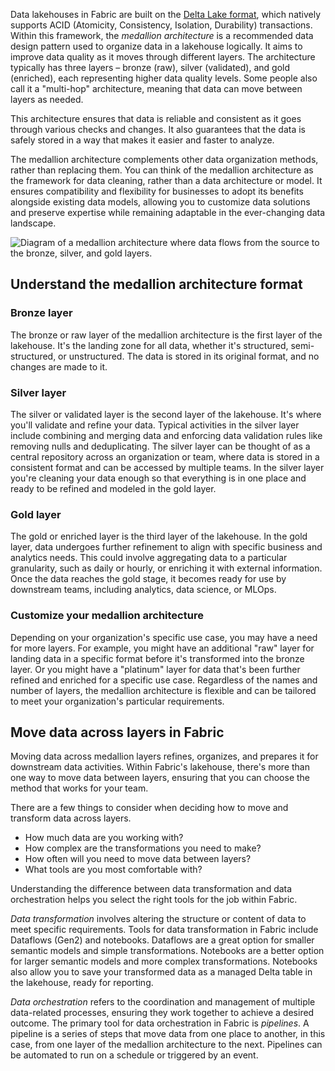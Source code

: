 Data lakehouses in Fabric are built on the [Delta Lake format](/azure/synapse-analytics/spark/apache-spark-what-is-delta-lake), which natively supports ACID (Atomicity, Consistency, Isolation, Durability) transactions. Within this framework, the *medallion architecture* is a recommended data design pattern used to organize data in a lakehouse logically. It aims to improve data quality as it moves through different layers. The architecture typically has three layers – bronze (raw), silver (validated), and gold (enriched), each representing higher data quality levels. Some people also call it a "multi-hop" architecture, meaning that data can move between layers as needed.

This architecture ensures that data is reliable and consistent as it goes through various checks and changes. It also guarantees that the data is safely stored in a way that makes it easier and faster to analyze.

The medallion architecture complements other data organization methods,  rather than replacing them. You can think of the medallion architecture as the framework for data cleaning, rather than a data architecture or model. It ensures compatibility and flexibility for businesses to adopt its benefits alongside existing data models, allowing you to customize data solutions and preserve expertise while remaining adaptable in the ever-changing data landscape.

![Diagram of a medallion architecture where data flows from the source to the bronze, silver, and gold layers.](../media/lakehouse-medallion.png)

## Understand the medallion architecture format

### Bronze layer

The bronze or raw layer of the medallion architecture is the first layer of the lakehouse. It's the landing zone for all data, whether it's structured, semi-structured, or unstructured. The data is stored in its original format, and no changes are made to it.

### Silver layer

The silver or validated layer is the second layer of the lakehouse. It's where you'll validate and refine your data. Typical activities in the silver layer include combining and merging data and enforcing data validation rules like removing nulls and deduplicating. The silver layer can be thought of as a central repository across an organization or team, where data is stored in a consistent format and can be accessed by multiple teams. In the silver layer you're cleaning your data enough so that everything is in one place and ready to be refined and modeled in the gold layer.

### Gold layer

The gold or enriched layer is the third layer of the lakehouse. In the gold layer, data undergoes further refinement to align with specific business and analytics needs. This could involve aggregating data to a particular granularity, such as daily or hourly, or enriching it with external information. Once the data reaches the gold stage, it becomes ready for use by downstream teams, including analytics, data science, or MLOps.

### Customize your medallion architecture

Depending on your organization's specific use case, you may have a need for more layers. For example, you might have an additional "raw" layer for landing data in a specific format before it's transformed into the bronze layer. Or you might have a "platinum" layer for data that's been further refined and enriched for a specific use case. Regardless of the names and number of layers, the medallion architecture is flexible and can be tailored to meet your organization's particular requirements.

## Move data across layers in Fabric

Moving data across medallion layers refines, organizes, and prepares it for downstream data activities. Within Fabric's lakehouse, there's more than one way to move data between layers, ensuring that you can choose the method that works for your team.

There are a few things to consider when deciding how to move and transform data across layers.

- How much data are you working with?
- How complex are the transformations you need to make?
- How often will you need to move data between layers?
- What tools are you most comfortable with?

Understanding the difference between data transformation and data orchestration helps you select the right tools for the job within Fabric.

*Data transformation* involves altering the structure or content of data to meet specific requirements. Tools for data transformation in Fabric include Dataflows (Gen2) and notebooks. Dataflows are a great option for smaller semantic models and simple transformations. Notebooks are a better option for larger semantic models and more complex transformations. Notebooks also allow you to save your transformed data as a managed Delta table in the lakehouse, ready for reporting. <!-- can you load data to a delta table from a dataflow?-->

*Data orchestration* refers to the coordination and management of multiple data-related processes, ensuring they work together to achieve a desired outcome. The primary tool for data orchestration in Fabric is *pipelines*. A pipeline is a series of steps that move data from one place to another, in this case, from one layer of the medallion architecture to the next. Pipelines can be automated to run on a schedule or triggered by an event.